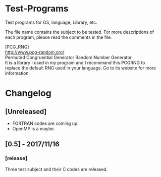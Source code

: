 # Test-Programs
Test programs for OS, language, Library, etc.

The file name contains the subject to be tested. For more descriptions of each program, please read the comments in the file.

[PCG_RNG]  
http://www.pcg-random.org/  
Permuted Congruential Generator Random Number Generator  
It is a library I used in my program and I recommand this PCGRNG to replace the default RNG used in your language. Go to its website for more information.


# Changelog
## [Unreleased]
*  FORTRAN codes are coming up.
*  OpenMP is a maybe.

## [0.5] - 2017/11/16
### [release]
Three test subject and their C codes are released.
